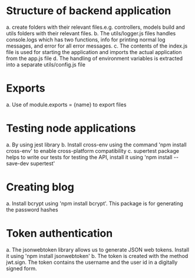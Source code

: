# Structure of backend application
a. create folders with their relevant files.e.g. controllers, models build and utils folders with their relevant files.
b. The utils/logger.js files handles console.logs which has two functions, info for printing normal log messages, and error for all error messages.
c. The contents of the index.js file is used for starting the application and imports the actual application from the app.js file 
d. The handling of environment variables is extracted into a separate utils/config.js file

# Exports
a. Use of module.exports = {name} to export files

# Testing node applications
a. By using jest library
b. Install cross-env using the command  'npm install cross-env' to enable cross-platform compatibility 
c. supertest package helps to write our tests for testing the API, install it using 'npm install --save-dev supertest'

# Creating blog
a. Install bcrypt using 'npm install bcrypt'. This package is for generating the password hashes

# Token authentication
a. The jsonwebtoken library allows us to generate JSON web tokens. Install it using 'npm install jsonwebtoken'
b. The token is created with the method jwt.sign. The token contains the username and the user id in a digitally signed form.